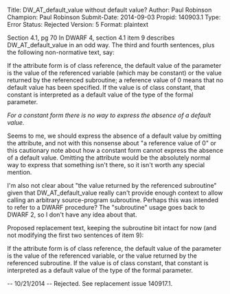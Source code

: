Title:       DW_AT_default_value without default value?
Author:      Paul Robinson
Champion:    Paul Robinson
Submit-Date: 2014-09-03
Propid:      140903.1
Type:        Error
Status:      Rejected
Version:     5
Format:      plaintext

Section 4.1, pg 70
In DWARF 4, section 4.1 item 9 describes DW_AT_default_value in an odd way.  The third
and fourth sentences, plus the following non-normative text, say:
  
  If the attribute form is of class reference, the default value of the parameter is
  the value of the referenced variable (which may be constant) or the value returned
  by the referenced subroutine; a reference value of 0 means that no default value
  has been specified.  If the value is of class constant, that constant is interpreted
  as a default value of the type of the formal parameter.

  *For a constant form there is no way to express the absence of a default value.*

Seems to me, we should express the absence of a default value by omitting the attribute,
and not with this nonsense about "a reference value of 0" or this cautionary note about
how a constant form cannot express the absence of a default value. Omitting the attribute
would be the absolutely normal way to express that something isn't there, so it isn't
worth any special mention.

I'm also not clear about "the value returned by the referenced subroutine" given that
DW_AT_default_value really can't provide enough context to allow calling an arbitrary
source-program subroutine. Perhaps this was intended to refer to a DWARF procedure?
The "subroutine" usage goes back to DWARF 2, so I don't have any idea about that.

Proposed replacement text, keeping the subroutine bit intact for now (and not modifying
the first two sentences of item 9):

  If the attribute form is of class reference, the default value of the parameter is
  the value of the referenced variable, or the value returned by the referenced 
  subroutine.  If the value is of class constant, that constant is interpreted
  as a default value of the type of the formal parameter.

--
10/21/2014 -- Rejected.  See replacement issue 140917.1.
